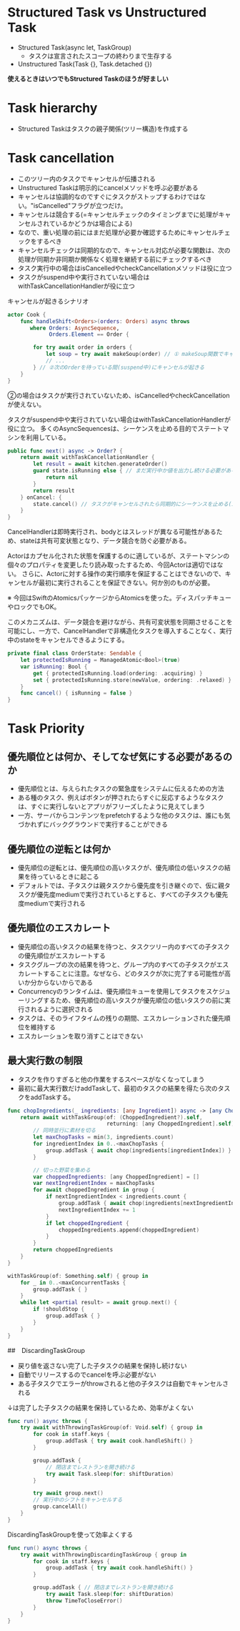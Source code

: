 # Structured Task vs Unstructured Task

- Structured Task(async let, TaskGroup)
  - タスクは宣言されたスコープの終わりまで生存する
- Unstructured Task(Task {}, Task.detached {})

**使えるときはいつでもStructured Taskのほうが好ましい**


# Task hierarchy

- Structured Taskはタスクの親子関係(ツリー構造)を作成する

# Task cancellation

- このツリー内のタスクでキャンセルが伝播される
- Unstructured Taskは明示的にcancelメソッドを呼ぶ必要がある
- キャンセルは協調的なのですぐにタスクがストップするわけではない。"isCancelled"フラグが立つだけ。
- キャンセルは競合する(=キャンセルチェックのタイミングまでに処理がキャンセルされているかどうかは場合による)
- なので、重い処理の前にはまだ処理が必要か確認するためにキャンセルチェックをするべき
- キャンセルチェックは同期的なので、キャンセル対応が必要な関数は、次の処理が同期か非同期か関係なく処理を継続する前にチェックするべき
- タスク実行中の場合はisCancelledやcheckCancellationメソッドは役に立つ
- タスクがsuspend中や実行されていない場合はwithTaskCancellationHandlerが役に立つ

キャンセルが起きるシナリオ

```swift
actor Cook {
    func handleShift<Orders>(orders: Orders) async throws
       where Orders: AsyncSequence,
             Orders.Element == Order {

        for try await order in orders {
            let soup = try await makeSoup(order) // ① makeSoup関数でキャンセルを検知してエラーをthrowする
            // ...
        } // ②次のOrderを待っている間(suspend中)にキャンセルが起きる
    }
}
```

②の場合はタスクが実行されていないため、isCancelledやcheckCancellationが使えない。

タスクがsuspend中や実行されていない場合はwithTaskCancellationHandlerが役に立つ。
多くのAsyncSequencesは、シーケンスを止める目的でステートマシンを利用している。


```swift
public func next() async -> Order? {
    return await withTaskCancellationHandler {
        let result = await kitchen.generateOrder()
        guard state.isRunning else { // まだ実行中か値を出力し続ける必要があるかを判定
            return nil
        }
        return result
    } onCancel: {
        state.cancel() // タスクがキャンセルされたら同期的にシーケンスを止める(isRunningをfalseにする)
    }
}
```

CancelHandlerは即時実行され、bodyとはスレッドが異なる可能性があるため、stateは共有可変状態となり、データ競合を防ぐ必要がある。

Actorはカプセル化された状態を保護するのに適しているが、ステートマシンの個々のプロパティを変更したり読み取ったするため、今回Actorは適切ではない。
さらに、Actorに対する操作の実行順序を保証することはできないので、キャンセルが最初に実行されることを保証できない。何か別のものが必要。

※ 今回はSwiftのAtomicsパッケージからAtomicsを使った。ディスパッチキューやロックでもOK。

このメカニズムは、データ競合を避けながら、共有可変状態を同期させることを可能にし、一方で、CancelHandlerで非構造化タスクを導入することなく、実行中のstateをキャンセルできるようにする。

```swift
private final class OrderState: Sendable {
    let protectedIsRunning = ManagedAtomic<Bool>(true)
    var isRunning: Bool {
        get { protectedIsRunning.load(ordering: .acquiring) }
        set { protectedIsRunning.store(newValue, ordering: .relaxed) }
    }
    func cancel() { isRunning = false }
}
```

# Task Priority

## 優先順位とは何か、そしてなぜ気にする必要があるのか

- 優先順位とは、与えられたタスクの緊急度をシステムに伝えるための方法
- ある種のタスク、例えばボタンが押されたらすぐに反応するようなタスクは、すぐに実行しないとアプリがフリーズしたように見えてしまう
- 一方、サーバからコンテンツをprefetchするような他のタスクは、誰にも気づかれずにバックグラウンドで実行することができる


## 優先順位の逆転とは何か

- 優先順位の逆転とは、優先順位の高いタスクが、優先順位の低いタスクの結果を待っているときに起こる
- デフォルトでは、子タスクは親タスクから優先度を引き継ぐので、仮に親タスクが優先度mediumで実行されているとすると、すべての子タスクも優先度mediumで実行される

## 優先順位のエスカレート

- 優先順位の高いタスクの結果を待つと、タスクツリー内のすべての子タスクの優先順位がエスカレートする
- タスクグループの次の結果を待つと、グループ内のすべての子タスクがエスカレートすることに注意。なぜなら、どのタスクが次に完了する可能性が高いか分からないからである
- Concurrencyのランタイムは、優先順位キューを使用してタスクをスケジューリングするため、優先順位の高いタスクが優先順位の低いタスクの前に実行されるように選択される
- タスクは、そのライフタイムの残りの期間、エスカレーションされた優先順位を維持する
- エスカレーションを取り消すことはできない

## 最大実行数の制限

- タスクを作りすぎると他の作業をするスペースがなくなってしまう
- 最初に最大実行数だけaddTaskして、最初のタスクの結果を得たら次のタスクをaddTaskする。

```swift
func chopIngredients(_ ingredients: [any Ingredient]) async -> [any ChoppedIngredient] {
    return await withTaskGroup(of: (ChoppedIngredient?).self,
                               returning: [any ChoppedIngredient].self) { group in
        // 同時並行に素材を切る
        let maxChopTasks = min(3, ingredients.count)
        for ingredientIndex in 0..<maxChopTasks {
            group.addTask { await chop(ingredients[ingredientIndex]) }
        }

        // 切った野菜を集める
        var choppedIngredients: [any ChoppedIngredient] = []
        var nextIngredientIndex = maxChopTasks
        for await choppedIngredient in group {
            if nextIngredientIndex < ingredients.count {
                group.addTask { await chop(ingredients[nextIngredientIndex]) }
                nextIngredientIndex += 1
            }
            if let choppedIngredient {
                choppedIngredients.append(choppedIngredient)
            }
        }
        return choppedIngredients
    }
}
```

```swift
withTaskGroup(of: Something.self) { group in
    for _ in 0..<maxConcurrentTasks {
        group.addTask { }
    }
    while let <partial result> = await group.next() {
        if !shouldStop { 
            group.addTask { }
        }
    }
}
```

##　DiscardingTaskGroup

- 戻り値を返さない完了した子タスクの結果を保持し続けない
- 自動でリリースするのでcancelを呼ぶ必要がない
- ある子タスクでエラーがthrowされると他の子タスクは自動でキャンセルされる

↓は完了した子タスクの結果を保持しているため、効率がよくない

```swift
func run() async throws {
    try await withThrowingTaskGroup(of: Void.self) { group in
        for cook in staff.keys {
            group.addTask { try await cook.handleShift() }
        }

        group.addTask {
            // 閉店までレストランを開き続ける
            try await Task.sleep(for: shiftDuration)
        }

        try await group.next()
        // 実行中のシフトをキャンセルする
        group.cancelAll()
    }
}
```

DiscardingTaskGroupを使って効率よくする

```swift
func run() async throws {
    try await withThrowingDiscardingTaskGroup { group in
        for cook in staff.keys {
            group.addTask { try await cook.handleShift() }
        }

        group.addTask { // 閉店までレストランを開き続ける
            try await Task.sleep(for: shiftDuration)
            throw TimeToCloseError()
        }
    }
}
```
